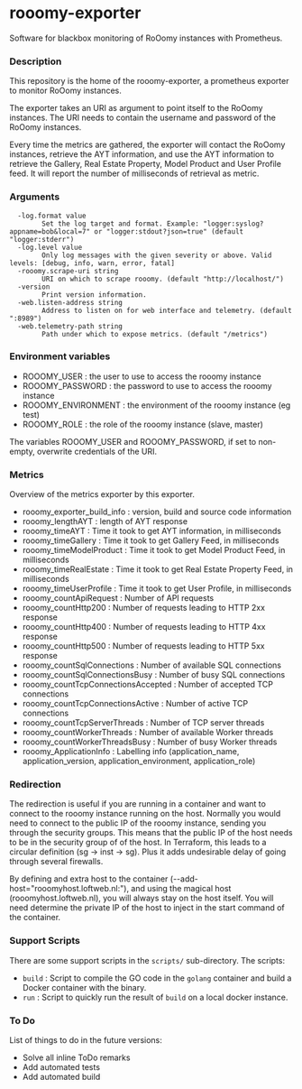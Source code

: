 # rooomy-exporter

Software for blackbox monitoring of RoOomy instances with Prometheus.

### Description

This repository is the home of the rooomy-exporter, a prometheus exporter to monitor RoOomy instances.

The exporter takes an URI as argument to point itself to the RoOomy instances. The URI needs to contain the username and password of the RoOomy instances.

Every time the metrics are gathered, the exporter will contact the RoOomy instances, retrieve the AYT information, and use the AYT information to retrieve the Gallery, Real Estate Property, Model Product and User Profile feed. It will report the number of milliseconds of retrieval as metric.

### Arguments

```Usage of /rooomy-exporter:
  -log.format value
    	Set the log target and format. Example: "logger:syslog?appname=bob&local=7" or "logger:stdout?json=true" (default "logger:stderr")
  -log.level value
    	Only log messages with the given severity or above. Valid levels: [debug, info, warn, error, fatal]
  -rooomy.scrape-uri string
    	URI on which to scrape rooomy. (default "http://localhost/")
  -version
    	Print version information.
  -web.listen-address string
    	Address to listen on for web interface and telemetry. (default ":8989")
  -web.telemetry-path string
    	Path under which to expose metrics. (default "/metrics")
```

### Environment variables

- ROOOMY_USER : the user to use to access the rooomy instance
- ROOOMY_PASSWORD : the password to use to access the rooomy instance
- ROOOMY_ENVIRONMENT : the environment of the rooomy instance (eg test)
- ROOOMY_ROLE : the role of the rooomy instance (slave, master)

The variables ROOOMY_USER and ROOOMY_PASSWORD, if set to non-empty, overwrite credentials of the URI.

### Metrics

Overview of the metrics exporter by this exporter.

- rooomy_exporter_build_info : version, build and source code information
- rooomy_lengthAYT : length of AYT response
- rooomy_timeAYT : Time it took to get AYT information, in milliseconds
- rooomy_timeGallery : Time it took to get Gallery Feed, in milliseconds
- rooomy_timeModelProduct : Time it took to get Model Product Feed, in milliseconds
- rooomy_timeRealEstate : Time it took to get Real Estate Property Feed, in milliseconds
- rooomy_timeUserProfile : Time it took to get User Profile, in milliseconds
- rooomy_countApiRequest : Number of API requests
- rooomy_countHttp200 : Number of requests leading to HTTP 2xx response
- rooomy_countHttp400 : Number of requests leading to HTTP 4xx response
- rooomy_countHttp500 : Number of requests leading to HTTP 5xx response
- rooomy_countSqlConnections : Number of available SQL connections
- rooomy_countSqlConnectionsBusy : Number of busy SQL connections
- rooomy_countTcpConnectionsAccepted : Number of accepted TCP connections
- rooomy_countTcpConnectionsActive : Number of active TCP connections
- rooomy_countTcpServerThreads : Number of TCP server threads
- rooomy_countWorkerThreads : Number of available Worker threads
- rooomy_countWorkerThreadsBusy : Number of busy Worker threads
- rooomy_ApplicationInfo : Labelling info (application_name, application_version, application_environment, application_role)

### Redirection

The redirection is useful if you are running in a container and want to connect to the rooomy instance running on the host.
Normally you would need to connect to the public IP of the rooomy instance, sending you through the security groups. This means that the public IP of the host needs to be in the security group of of the host. In Terraform, this leads to a circular definition (sg -> inst -> sg). Plus it adds undesirable delay of going through several firewalls.

By defining and extra host to the container (--add-host="rooomyhost.loftweb.nl:<private ip>"), and using the magical host (rooomyhost.loftweb.nl), you will always stay on the host itself.
You will need determine the private IP of the host to inject in the start command of the container.

### Support Scripts
There are some support scripts in the ```scripts/``` sub-directory. The scripts:
- ```build``` : Script to compile the GO code in the ```golang``` container and build a Docker container with the binary.
- ```run``` : Script to quickly run the result of ```build``` on a local docker instance.

### To Do

List of things to do in the future versions:

- Solve all inline ToDo remarks
- Add automated tests
- Add automated build

